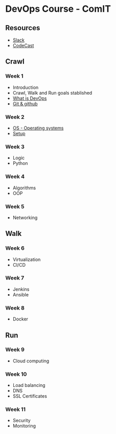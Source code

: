 # DevOps Course - ComIT

## Resources
* [Slack](https://devopsbcmay20.slack.com/)
* [CodeCast](https://www.codecast.io/)

## Crawl
### Week 1
- Introduction
- Crawl, Walk and Run goals stablished
- [What is DevOps](what_is_devops.md)
- [Git & github](git.md)

### Week 2
- [OS - Operating systems](os.md)
- [Setup](setup.md)

### Week 3
- Logic
- Python

### Week 4
- Algorithms
- OOP

### Week 5
- Networking

## Walk 
### Week 6
- Virtualization
- CI/CD
### Week 7
- Jenkins
- Ansible
### Week 8
- Docker

## Run

### Week 9
- Cloud computing
### Week 10
- Load balancing
- DNS
- SSL Certificates
### Week 11
- Security
- Monitoring
